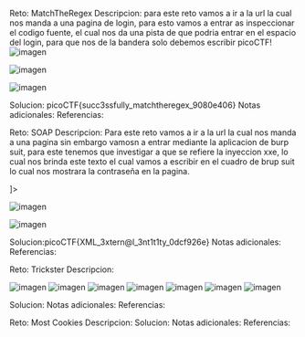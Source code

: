 Reto: MatchTheRegex
Descripcion: para este reto vamos a ir a la url la cual nos manda a una pagina de login, para esto vamos a entrar as inspeccionar el codigo fuente, el cual nos da una pista de que podria entrar en el espacio del login, para que nos de la bandera solo debemos escribir picoCTF!
![imagen](https://github.com/user-attachments/assets/d0c56887-868b-4249-acd7-f95a60a95ed2)

![imagen](https://github.com/user-attachments/assets/31af6886-304d-4ea7-8320-a957a3fa9493)

![imagen](https://github.com/user-attachments/assets/bcadc9bd-536f-4df4-866d-be856b7c8796)

Solucion: picoCTF{succ3ssfully_matchtheregex_9080e406}
Notas adicionales:
Referencias:





Reto: SOAP
Descripcion: Para este reto vamos a ir a la url la cual nos manda a una pagina sin embargo vamosn a entrar mediante la aplicacion de burp suit, para este tenemos que investigar a que se refiere la inyeccion xxe, lo cual nos brinda este texto el cual vamos a escribir en el cuadro de brup suit lo cual nos mostrara la contraseña en la pagina.



<!DOCTYPE foo [ <!ENTITY xxe SYSTEM "file:///etc/passwd"> ]>
![imagen](https://github.com/user-attachments/assets/cb8ce004-acf9-4c0b-9222-c8243804e53f)


![imagen](https://github.com/user-attachments/assets/5636a570-1115-47d6-9c54-d49f35e5c23a)

Solucion:picoCTF{XML_3xtern@l_3nt1t1ty_0dcf926e}
Notas adicionales:
Referencias:





Reto: Trickster
Descripcion:



![imagen](https://github.com/user-attachments/assets/82462416-f903-4655-a742-585f3552d2ac)
![imagen](https://github.com/user-attachments/assets/dce35b5d-061c-4210-83c5-790ae8b42d4e)
![imagen](https://github.com/user-attachments/assets/c34a686f-db78-4068-892b-2fbab476c2ba)
![imagen](https://github.com/user-attachments/assets/75081b87-0a3a-47cd-801d-e5f19dfc752e)
![imagen](https://github.com/user-attachments/assets/297d3ded-93ec-4582-bcfc-55e24cafbd76)
![imagen](https://github.com/user-attachments/assets/d9b38687-bdb5-480b-a816-1ad255d43193)
![imagen](https://github.com/user-attachments/assets/228e6659-9f00-4092-a74e-ee4ec509971d)



Solucion:
Notas adicionales:
Referencias:





Reto: Most Cookies
Descripcion:
Solucion:
Notas adicionales:
Referencias:





